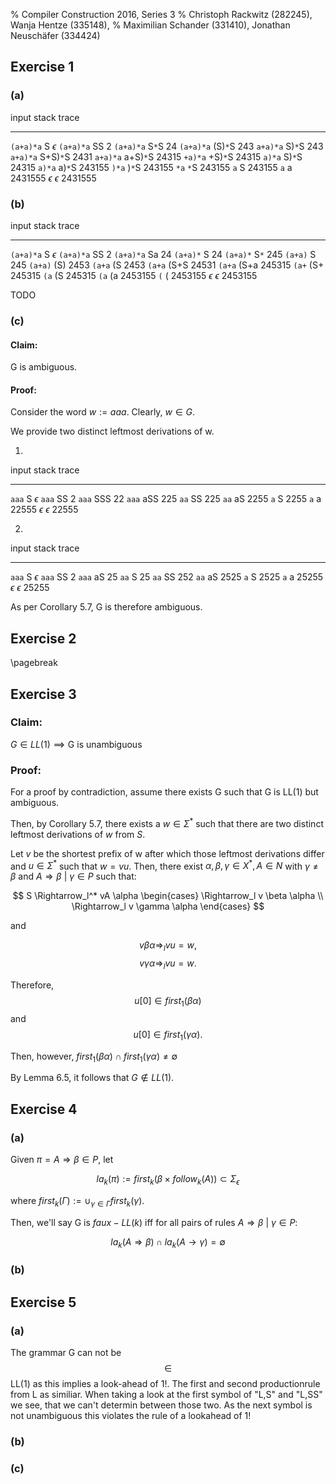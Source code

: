 % Compiler Construction 2016, Series 3
% Christoph Rackwitz (282245), Wanja Hentze (335148),
% Maximilian Schander (331410), Jonathan Neuschäfer (334424)


## Exercise 1

### (a)

<!--
     1     2     3    4    5
S → S+S | S S | (S) | S∗ | a
-->

<!-- FIXME: Das ist nicht sehr formal geschrieben -->

input           stack           trace
--------------  --------------  -----------
`(a+a)*a`       S               $\epsilon$
`(a+a)*a`       SS              2
`(a+a)*a`       S`*`S           24
`(a+a)*a`       (S)`*`S         243
`a+a)*a`        S)`*`S          243
`a+a)*a`        S+S)`*`S        2431
`a+a)*a`        a+S)`*`S        24315
`+a)*a`         +S)`*`S         24315
`a)*a`          S)`*`S          24315
`a)*a`          a)`*`S          243155
`)*a`           )`*`S           243155
`*a`            `*`S            243155
`a`             S               243155
`a`             a               2431555
$\epsilon$      $\epsilon$      2431555



### (b)

input           stack           trace
--------------  --------------  -----------
`(a+a)*a`       S               $\epsilon$
`(a+a)*a`       SS              2
`(a+a)*a`       Sa              24
`(a+a)*`        S               24
`(a+a)*`        S`*` 	     	245
`(a+a)`         S    	    	245
`(a+a)`         (S)             2453
`(a+a`          (S              2453
`(a+a`          (S+S            24531
`(a+a`          (S+a            245315
`(a+`           (S+             245315
`(a`            (S              245315
`(a`            (a              2453155
`(`             (               2453155
$\epsilon$      $\epsilon$      2453155

TODO

### (c)

#### Claim:

G is ambiguous.

#### Proof:

Consider the word $w := aaa$. Clearly, $w \in G$.

We provide two distinct leftmost derivations of w.

1.

input           stack           trace
--------------  --------------  -----------
`aaa`           S               $\epsilon$
`aaa`           SS              2
`aaa`           SSS             22
`aaa`           aSS             225
`aa`            SS              225
`aa`            aS              2255
`a`             S               2255
`a`             a               22555
$\epsilon$      $\epsilon$      22555

2.

input           stack           trace
--------------  --------------  -----------
`aaa`           S               $\epsilon$
`aaa`           SS              2
`aaa`           aS              25
`aa`            S               25
`aa`            SS              252
`aa`            aS              2525
`a`             S               2525
`a`             a               25255
$\epsilon$      $\epsilon$      25255

As per Corollary 5.7, G is therefore ambiguous.

## Exercise 2

\pagebreak

## Exercise 3

### Claim:

$G \in LL(1) \implies \text{G is unambiguous}$

### Proof:

For a proof by contradiction, assume there exists G such that G is LL(1) but ambiguous.

Then, by Corollary 5.7, there exists a $w \in \Sigma^*$ such that there are two distinct leftmost derivations of $w$ from $S$.

Let $v$ be the shortest prefix of w after which those leftmost derivations differ and
$u \in \Sigma^*$ such that $w = vu$.
Then, there exist $\alpha, \beta, \gamma \in X^*, A \in N$ with $\gamma \neq \beta$ and 
$A \Rightarrow \beta ~\vert~ \gamma \in P$ such that: 

$$
S \Rightarrow_l^* vA \alpha \begin{cases}
\Rightarrow_l v \beta  \alpha \\
\Rightarrow_l v \gamma \alpha
\end{cases}
$$

and

$$
v \beta \alpha \Rightarrow_l vu = w,
$$
$$
v \gamma \alpha \Rightarrow_l vu = w.
$$

Therefore, $$
u[0] \in first_1(\beta \alpha)
$$ and $$
u[0] \in first_1(\gamma \alpha).$$

Then, however, $first_1(\beta \alpha) \cap first_1(\gamma \alpha) \neq \emptyset$

By Lemma 6.5, it follows that $G \notin LL(1)$.
 
## Exercise 4

### (a)

Given $\pi = A \Rightarrow \beta \in P$, let

$$ la_k(\pi) := first_k(\beta \times follow_k(A)) \subset \Sigma_\epsilon $$

where $first_k(\Gamma) := \cup_{\gamma \in \Gamma} first_k(\gamma)$.

Then, we'll say  G is $faux-LL(k)$ iff for all pairs of rules 
$A \Rightarrow \beta ~\vert~ \gamma \in P$:

$$la_k(A \Rightarrow \beta) \cap la_k(A \rightarrow \gamma) = \emptyset$$

### (b)

## Exercise 5

### (a)

The grammar G can not be $$\in$$ LL(1) as this implies a look-ahead of 1!.
The first and second productionrule from L as similiar. When taking a look at the first symbol of "L,S" and "L,SS" we see, that we can't determin between those two. As the next symbol is not unambiguous this violates the rule of a lookahead of 1!

### (b)

### (c)
